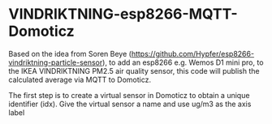 # VINDRIKTNING-esp8266-MQTT-Domoticz

Based on the idea from Soren Beye (https://github.com/Hypfer/esp8266-vindriktning-particle-sensor), to add an esp8266 e.g. Wemos D1 mini pro, to the IKEA VINDRIKTNING PM2.5 air quality sensor, this code will publish the calculated average via MQTT to Domoticz. 

The first step is to create a virtual sensor in Domoticz to obtain a unique identifier (idx). Give the virtual sensor a name and use ug/m3 as the axis label
